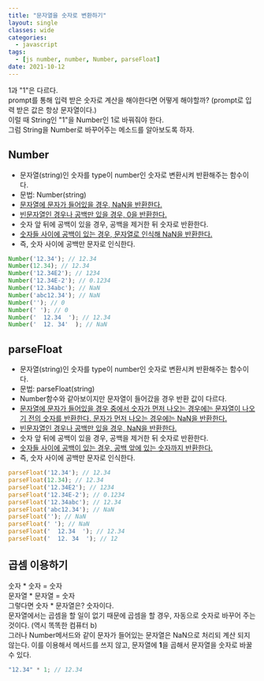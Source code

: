 ```yaml
---
title: "문자열을 숫자로 변환하기"
layout: single
classes: wide
categories:
  - javascript
tags:
  - [js number, number, Number, parseFloat]
date: 2021-10-12
---
```


1과 "1"은 다르다.  
prompt를 통해 입력 받은 숫자로 계산을 해야한다면 어떻게 해야할까? (prompt로 입력 받은 값은 항상 문자열이다.)  
이럴 때 String인 "1"을 Number인 1로 바꿔줘야 한다.  
그럼 String을 Number로 바꾸어주는 메소드를 알아보도록 하자.

## Number  
* 문자열(string)인 숫자를 type이 number인 숫자로 변환시켜 반환해주는 함수이다.
* 문법: Number(string)  
* <u>문자열에 문자가 들어있을 경우, NaN을 반환한다.</u>
* <u>빈문자열인 경우나 공백만 있을 경우, 0을 반환한다.</u>
* 숫자 앞 뒤에 공백이 있을 경우, 공백을 제거한 뒤 숫자로 반환한다.
* <u>숫자들 사이에 공백이 있는 경우, 문자열로 인식해 NaN을 반환한다.</u>
* 즉, 숫자 사이에 공백만 문자로 인식한다.

```javascript
Number('12.34'); // 12.34
Number(12.34); // 12.34
Number('12.34E2'); // 1234
Number('12.34E-2'); // 0.1234
Number('12.34abc'); // NaN
Number('abc12.34'); // NaN
Number(''); // 0
Number(' '); // 0
Number('  12.34  '); // 12.34
Number('  12. 34'  ); // NaN
```

## parseFloat     
* 문자열(string)인 숫자를 type이 number인 숫자로 변환시켜 반환해주는 함수이다.
* 문법: parseFloat(string)  
* Number함수와 같아보이지만 문자열이 들어갔을 경우 반환 값이 다르다.
* <u>문자열에 문자가 들어있을 경우 중에서 숫자가 먼저 나오는 경우에는 문자열이 나오기 전의 숫자를 반환한다. 문자가 먼저 나오는 경우에는 NaN을 반환한다.</u>
* <u>빈문자열인 경우나 공백만 있을 경우, NaN을 반환한다.</u>
* 숫자 앞 뒤에 공백이 있을 경우, 공백을 제거한 뒤 숫자로 반환한다.
* <u>숫자들 사이에 공백이 있는 경우, 공백 앞에 있는 숫자까지 반환한다.</u>
* 즉, 숫자 사이에 공백만 문자로 인식한다.

```javascript
parseFloat('12.34'); // 12.34
parseFloat(12.34); // 12.34
parseFloat('12.34E2'); // 1234
parseFloat('12.34E-2'); // 0.1234
parseFloat('12.34abc'); // 12.34
parseFloat('abc12.34'); // NaN
parseFloat(''); // NaN
parseFloat(' '); // NaN
parseFloat('  12.34  '); // 12.34
parseFloat('  12. 34  '); // 12
```

## 곱셈 이용하기
숫자 * 숫자 = 숫자  
문자열 * 문자열 = 숫자  
그렇다면 숫자 * 문자열은? 숫자이다.  
문자열에서는 곱셈을 할 일이 없기 때문에 곱셈을 할 경우, 자동으로 숫자로 바꾸어 주는 것이다. (역시 똑똑한 컴퓨터 b)  
그러나 Number메서드와 같이 문자가 들어있는 문자열은 NaN으로 처리되 계산 되지 않는다.
이를 이용해서 메서드를 쓰지 않고, 문자열에 **1**을 곱해서 문자열을 숫자로 바꿀 수 있다.

```javascript
"12.34" * 1; // 12.34
```